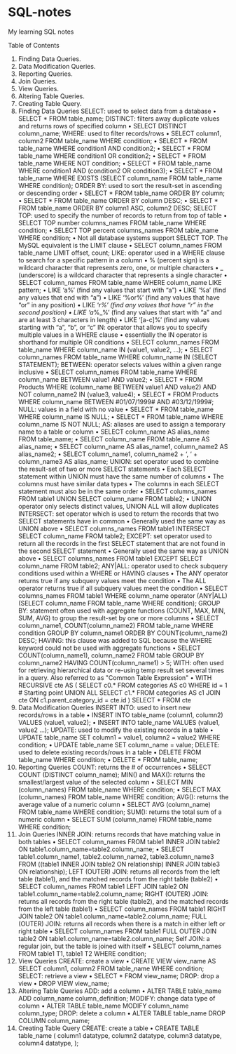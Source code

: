 # SQL-notes
My learning SQL notes

Table of Contents
1.	Finding Data Queries.
2.	Data Modification Queries.
3.	Reporting Queries.
4.	Join Queries.
5.	View Queries.
6.	Altering Table Queries.
7.	Creating Table Query.
1. Finding Data Queries
SELECT: used to select data from a database
•	SELECT * FROM table_name;
DISTINCT: filters away duplicate values and returns rows of specified column
•	SELECT DISTINCT column_name;
WHERE: used to filter records/rows
•	SELECT column1, column2 FROM table_name WHERE condition;
•	SELECT * FROM table_name WHERE condition1 AND condition2;
•	SELECT * FROM table_name WHERE condition1 OR condition2;
•	SELECT * FROM table_name WHERE NOT condition;
•	SELECT * FROM table_name WHERE condition1 AND (condition2 OR condition3);
•	SELECT * FROM table_name WHERE EXISTS (SELECT column_name FROM table_name WHERE condition);
ORDER BY: used to sort the result-set in ascending or descending order
•	SELECT * FROM table_name ORDER BY column;
•	SELECT * FROM table_name ORDER BY column DESC;
•	SELECT * FROM table_name ORDER BY column1 ASC, column2 DESC;
SELECT TOP: used to specify the number of records to return from top of table
•	SELECT TOP number columns_names FROM table_name WHERE condition;
•	SELECT TOP percent columns_names FROM table_name WHERE condition;
•	Not all database systems support SELECT TOP. The MySQL equivalent is the LIMIT clause
•	SELECT column_names FROM table_name LIMIT offset, count;
LIKE: operator used in a WHERE clause to search for a specific pattern in a column
•	% (percent sign) is a wildcard character that represents zero, one, or multiple characters
•	_ (underscore) is a wildcard character that represents a single character
•	SELECT column_names FROM table_name WHERE column_name LIKE pattern;
•	LIKE ‘a%’ (find any values that start with “a”)
•	LIKE ‘%a’ (find any values that end with “a”)
•	LIKE ‘%or%’ (find any values that have “or” in any position)
•	LIKE ‘_r%’ (find any values that have “r” in the second position)
•	LIKE ‘a_%_%’ (find any values that start with “a” and are at least 3 characters in length)
•	LIKE ‘[a-c]%’ (find any values starting with “a”, “b”, or “c”
IN: operator that allows you to specify multiple values in a WHERE clause
•	essentially the IN operator is shorthand for multiple OR conditions
•	SELECT column_names FROM table_name WHERE column_name IN (value1, value2, …);
•	SELECT column_names FROM table_name WHERE column_name IN (SELECT STATEMENT);
BETWEEN: operator selects values within a given range inclusive
•	SELECT column_names FROM table_name WHERE column_name BETWEEN value1 AND value2;
•	SELECT * FROM Products WHERE (column_name BETWEEN value1 AND value2) AND NOT column_name2 IN (value3, value4);
•	SELECT * FROM Products WHERE column_name BETWEEN #01/07/1999# AND #03/12/1999#;
NULL: values in a field with no value
•	SELECT * FROM table_name WHERE column_name IS NULL;
•	SELECT * FROM table_name WHERE column_name IS NOT NULL;
AS: aliases are used to assign a temporary name to a table or column
•	SELECT column_name AS alias_name FROM table_name;
•	SELECT column_name FROM table_name AS alias_name;
•	SELECT column_name AS alias_name1, column_name2 AS alias_name2;
•	SELECT column_name1, column_name2 + ‘, ‘ + column_name3 AS alias_name;
UNION: set operator used to combine the result-set of two or more SELECT statements
•	Each SELECT statement within UNION must have the same number of columns
•	The columns must have similar data types
•	The columns in each SELECT statement must also be in the same order
•	SELECT columns_names FROM table1 UNION SELECT column_name FROM table2;
•	UNION operator only selects distinct values, UNION ALL will allow duplicates
INTERSECT: set operator which is used to return the records that two SELECT statements have in common
•	Generally used the same way as UNION above
•	SELECT columns_names FROM table1 INTERSECT SELECT column_name FROM table2;
EXCEPT: set operator used to return all the records in the first SELECT statement that are not found in the second SELECT statement
•	Generally used the same way as UNION above
•	SELECT columns_names FROM table1 EXCEPT SELECT column_name FROM table2;
ANY|ALL: operator used to check subquery conditions used within a WHERE or HAVING clauses
•	The ANY operator returns true if any subquery values meet the condition
•	The ALL operator returns true if all subquery values meet the condition
•	SELECT columns_names FROM table1 WHERE column_name operator (ANY|ALL) (SELECT column_name FROM table_name WHERE condition);
GROUP BY: statement often used with aggregate functions (COUNT, MAX, MIN, SUM, AVG) to group the result-set by one or more columns
•	SELECT column_name1, COUNT(column_name2) FROM table_name WHERE condition GROUP BY column_name1 ORDER BY COUNT(column_name2) DESC;
HAVING: this clause was added to SQL because the WHERE keyword could not be used with aggregate functions
•	SELECT COUNT(column_name1), column_name2 FROM table GROUP BY column_name2 HAVING COUNT(column_name1) > 5;
WITH: often used for retrieving hierarchical data or re-using temp result set several times in a query. Also referred to as "Common Table Expression"
•	WITH RECURSIVE cte AS (
  SELECT c0.* FROM categories AS c0 WHERE id = 1 # Starting point
  UNION ALL
  SELECT c1.* FROM categories AS c1 JOIN cte ON c1.parent_category_id = cte.id
)
SELECT *
FROM cte
2. Data Modification Queries
INSERT INTO: used to insert new records/rows in a table
•	INSERT INTO table_name (column1, column2) VALUES (value1, value2);
•	INSERT INTO table_name VALUES (value1, value2 …);
UPDATE: used to modify the existing records in a table
•	UPDATE table_name SET column1 = value1, column2 = value2 WHERE condition;
•	UPDATE table_name SET column_name = value;
DELETE: used to delete existing records/rows in a table
•	DELETE FROM table_name WHERE condition;
•	DELETE * FROM table_name;
3. Reporting Queries
COUNT: returns the # of occurrences
•	SELECT COUNT (DISTINCT column_name);
MIN() and MAX(): returns the smallest/largest value of the selected column
•	SELECT MIN (column_names) FROM table_name WHERE condition;
•	SELECT MAX (column_names) FROM table_name WHERE condition;
AVG(): returns the average value of a numeric column
•	SELECT AVG (column_name) FROM table_name WHERE condition;
SUM(): returns the total sum of a numeric column
•	SELECT SUM (column_name) FROM table_name WHERE condition;
4. Join Queries
INNER JOIN: returns records that have matching value in both tables
•	SELECT column_names FROM table1 INNER JOIN table2 ON table1.column_name=table2.column_name;
•	SELECT table1.column_name1, table2.column_name2, table3.column_name3 FROM ((table1 INNER JOIN table2 ON relationship) INNER JOIN table3 ON relationship);
LEFT (OUTER) JOIN: returns all records from the left table (table1), and the matched records from the right table (table2)
•	SELECT column_names FROM table1 LEFT JOIN table2 ON table1.column_name=table2.column_name;
RIGHT (OUTER) JOIN: returns all records from the right table (table2), and the matched records from the left table (table1)
•	SELECT column_names FROM table1 RIGHT JOIN table2 ON table1.column_name=table2.column_name;
FULL (OUTER) JOIN: returns all records when there is a match in either left or right table
•	SELECT column_names FROM table1 FULL OUTER JOIN table2 ON table1.column_name=table2.column_name;
Self JOIN: a regular join, but the table is joined with itself
•	SELECT column_names FROM table1 T1, table1 T2 WHERE condition;
5. View Queries
CREATE: create a view
•	CREATE VIEW view_name AS SELECT column1, column2 FROM table_name WHERE condition;
SELECT: retrieve a view
•	SELECT * FROM view_name;
DROP: drop a view
•	DROP VIEW view_name;
6. Altering Table Queries
ADD: add a column
•	ALTER TABLE table_name ADD column_name column_definition;
MODIFY: change data type of column
•	ALTER TABLE table_name MODIFY column_name column_type;
DROP: delete a column
•	ALTER TABLE table_name DROP COLUMN column_name;
7. Creating Table Query
CREATE: create a table
•	CREATE TABLE table_name (
column1 datatype,
column2 datatype,
column3 datatype,
column4 datatype,
);


